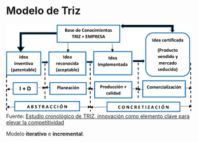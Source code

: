 # Modelo de Triz

![](/images/Figura-3-Modelo-de-innovacion-sistematica-basado-en-TRIZ-Fuente-Adaptado-de-Cordova.png)
Fuente: [Estudio cronológico de TRIZ, innovación como elemento clave para elevar la competitividad](https://www.researchgate.net/publication/311413410_Estudio_cronologico_de_TRIZ_en_Instituciones_de_Educacion_Superior_innovacion_como_elemento_clave_para_elevar_la_competitividad)

Modelo **iterativo** e **incremental**.